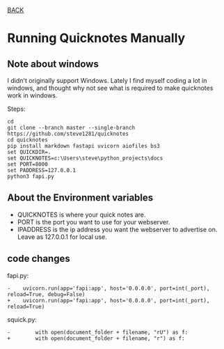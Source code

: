 [BACK](000-Welcome_to_Quicknotes.md)

# Running Quicknotes Manually

## Note about windows

I didn't originally support Windows. Lately I find myself coding a lot in windows, and thought why not see what is required to make quicknotes work in windows.
 

Steps:

```
cd
git clone --branch master --single-branch https://github.com/steve1281/quicknotes
cd quicknotes
pip install markdown fastapi uvicorn aiofiles bs3
set QUICKDIR=.
set QUICKNOTES=c:\Users\steve\python_projects\docs
set PORT=8000
set PADDRESS=127.0.0.1
python3 fapi.py
```

## About the Environment variables

* QUICKNOTES is where your quick notes are. 
* PORT is the port you want to use for your webserver.
* IPADDRESS is the ip address you want the webserver to advertise on. Leave as 127.0.0.1 for local use. 

## code changes

fapi.py:

```
-    uvicorn.run(app='fapi:app', host='0.0.0.0', port=int(_port), reload=True, debug=False)
+    uvicorn.run(app='fapi:app', host='0.0.0.0', port=int(_port), reload=True)

```

squick.py:

```
-        with open(document_folder + filename, "rU") as f:
+        with open(document_folder + filename, "r") as f:
```


